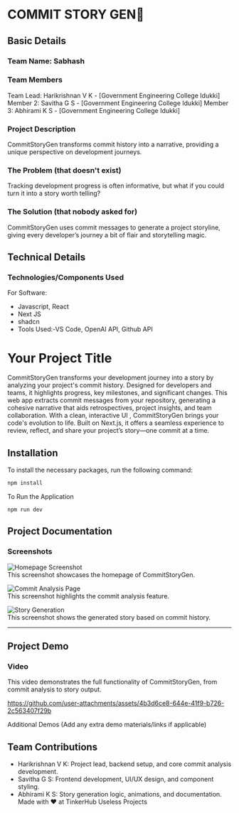 # COMMIT STORY GEN🎯
## Basic Details
### Team Name: Sabhash
### Team Members
Team Lead: Harikrishnan V K - [Government Engineering College Idukki]
Member 2: Savitha G S - [Government Engineering College Idukki]
Member 3: Abhirami K S - [Government Engineering College Idukki]
### Project Description
CommitStoryGen transforms commit history into a narrative, providing a unique perspective on development journeys.

### The Problem (that doesn't exist)
Tracking development progress is often informative, but what if you could turn it into a story worth telling?

### The Solution  (that nobody asked for)
CommitStoryGen uses commit messages to generate a project storyline, giving every developer’s journey a bit of flair and storytelling magic.

## Technical Details
### Technologies/Components Used
For Software:
- Javascript, React
- Next JS
- shadcn
- Tools Used:-VS Code, OpenAI API, Github API
# Your Project Title

CommitStoryGen transforms your development journey into a story by analyzing your project's commit history. Designed for developers and teams, it highlights progress, key milestones, and significant changes. This web app extracts commit messages from your repository, generating a cohesive narrative that aids retrospectives, project insights, and team collaboration. With a clean, interactive UI , CommitStoryGen brings your code's evolution to life. Built on Next.js, it offers a seamless experience to review, reflect, and share your project’s story—one commit at a time.
## Installation

To install the necessary packages, run the following command:

```bash
npm install
```
To Run the Application
```
npm run dev
```

## Project Documentation
### Screenshots


![Homepage Screenshot](https://github.com/user-attachments/assets/28d98afc-d649-4167-a31d-3b3f5ce58bb4)  
This screenshot showcases the homepage of CommitStoryGen.

![Commit Analysis Page](https://github.com/user-attachments/assets/de1bc25d-9a2b-4fe1-9f8c-0f4424325e04)  
This screenshot highlights the commit analysis feature.

![Story Generation](https://github.com/user-attachments/assets/703a23cd-151c-40cf-96a5-1a9c88d9bb87)  
This screenshot shows the generated story based on commit history.

---




## Project Demo
### Video

This video demonstrates the full functionality of CommitStoryGen, from commit analysis to story output.

https://github.com/user-attachments/assets/4b3d6ce8-644e-41f9-b726-2c563407f29b


Additional Demos
(Add any extra demo materials/links if applicable)

## Team Contributions
- Harikrishnan V K: Project lead, backend setup, and core commit analysis development.
- Savitha G S: Frontend development, UI/UX design, and component styling.
- Abhirami K S: Story generation logic, animations, and documentation.
Made with ❤️ at TinkerHub Useless Projects









